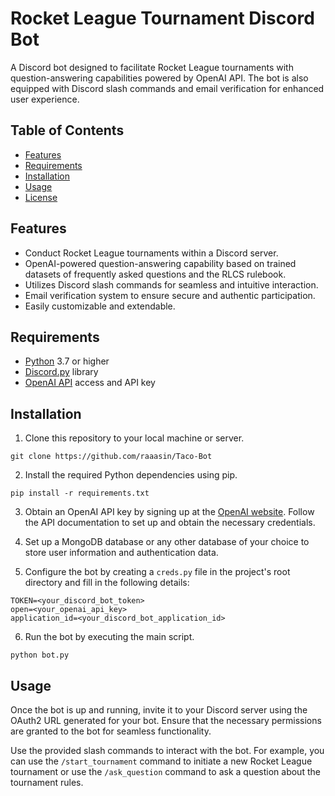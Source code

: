 ﻿# Rocket League Tournament Discord Bot

A Discord bot designed to facilitate Rocket League tournaments with question-answering capabilities powered by OpenAI API. The bot is also equipped with Discord slash commands and email verification for enhanced user experience.

## Table of Contents

- [Features](#features)
- [Requirements](#requirements)
- [Installation](#installation)
- [Usage](#usage)
- [License](#license)

## Features

- Conduct Rocket League tournaments within a Discord server.
- OpenAI-powered question-answering capability based on trained datasets of frequently asked questions and the RLCS rulebook.
- Utilizes Discord slash commands for seamless and intuitive interaction.
- Email verification system to ensure secure and authentic participation.
- Easily customizable and extendable.

## Requirements

- [Python](https://www.python.org/) 3.7 or higher
- [Discord.py](https://discordpy.readthedocs.io/) library
- [OpenAI API](https://openai.com/) access and API key

## Installation

1. Clone this repository to your local machine or server.
```shell
git clone https://github.com/raaasin/Taco-Bot
```

2. Install the required Python dependencies using pip.
```shell
pip install -r requirements.txt
```

3. Obtain an OpenAI API key by signing up at the [OpenAI website](https://openai.com/). Follow the API documentation to set up and obtain the necessary credentials.

4. Set up a MongoDB database or any other database of your choice to store user information and authentication data.

5. Configure the bot by creating a `creds.py` file in the project's root directory and fill in the following details:
```dotenv
TOKEN=<your_discord_bot_token>
open=<your_openai_api_key>
application_id=<your_discord_bot_application_id>
```

6. Run the bot by executing the main script.
```shell
python bot.py
```

## Usage

Once the bot is up and running, invite it to your Discord server using the OAuth2 URL generated for your bot. Ensure that the necessary permissions are granted to the bot for seamless functionality.

Use the provided slash commands to interact with the bot. For example, you can use the `/start_tournament` command to initiate a new Rocket League tournament or use the `/ask_question` command to ask a question about the tournament rules.



